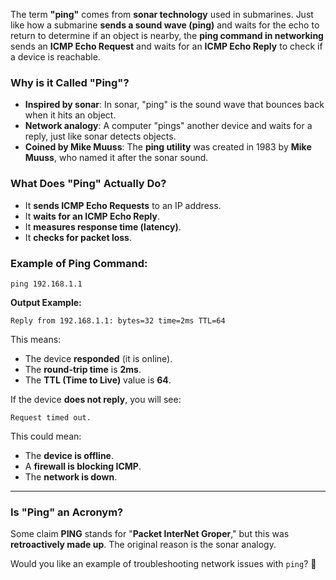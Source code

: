 The term **"ping"** comes from **sonar technology** used in submarines. Just like how a submarine **sends a sound wave (ping)** and waits for the echo to return to determine if an object is nearby, the **ping command in networking** sends an **ICMP Echo Request** and waits for an **ICMP Echo Reply** to check if a device is reachable.

### **Why is it Called "Ping"?**

- **Inspired by sonar**: In sonar, "ping" is the sound wave that bounces back when it hits an object.
- **Network analogy**: A computer "pings" another device and waits for a reply, just like sonar detects objects.
- **Coined by Mike Muuss**: The **ping utility** was created in 1983 by **Mike Muuss**, who named it after the sonar sound.

### **What Does "Ping" Actually Do?**

- It **sends ICMP Echo Requests** to an IP address.
- It **waits for an ICMP Echo Reply**.
- It **measures response time (latency)**.
- It **checks for packet loss**.

### **Example of Ping Command:**

```
ping 192.168.1.1
```

**Output Example:**

```
Reply from 192.168.1.1: bytes=32 time=2ms TTL=64
```

This means:

- The device **responded** (it is online).
- The **round-trip time** is **2ms**.
- The **TTL (Time to Live)** value is **64**.

If the device **does not reply**, you will see:

```
Request timed out.
```

This could mean:

- The **device is offline**.
- A **firewall is blocking ICMP**.
- The **network is down**.

---

### **Is "Ping" an Acronym?**

Some claim **PING** stands for "**Packet InterNet Groper**," but this was **retroactively made up**. The original reason is the sonar analogy.

Would you like an example of troubleshooting network issues with `ping`? 🚀